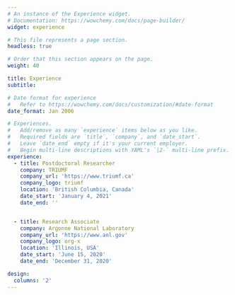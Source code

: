 ```yaml
---
# An instance of the Experience widget.
# Documentation: https://wowchemy.com/docs/page-builder/
widget: experience

# This file represents a page section.
headless: true

# Order that this section appears on the page.
weight: 40

title: Experience
subtitle:

# Date format for experience
#   Refer to https://wowchemy.com/docs/customization/#date-format
date_format: Jan 2006

# Experiences.
#   Add/remove as many `experience` items below as you like.
#   Required fields are `title`, `company`, and `date_start`.
#   Leave `date_end` empty if it's your current employer.
#   Begin multi-line descriptions with YAML's `|2-` multi-line prefix.
experience:
  - title: Postdoctoral Researcher
    company: TRIUMF
    company_url: 'https://www.triumf.ca'
    company_logo: triumf
    location: 'British Columbia, Canada'
    date_start: 'January 4, 2021'
    date_end: ''


  - title: Research Associate
    company: Argonne National Laboratory
    company_url: 'https://www.anl.gov'
    company_logo: org-x
    location: 'Illinois, USA'
    date_start: 'June 15, 2020'
    date_end: 'December 31, 2020'

design:
  columns: '2'
---
```


